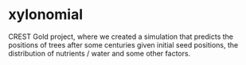 # xylonomial


CREST Gold project, where we created a simulation that predicts the positions of trees after some centuries given initial seed positions, the distribution of nutrients / water and some other factors.
